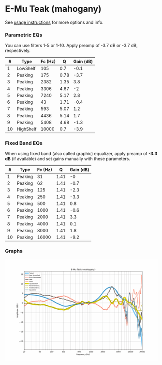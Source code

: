 # E-Mu Teak (mahogany)
See [usage instructions](https://github.com/jaakkopasanen/AutoEq#usage) for more options and info.

### Parametric EQs
You can use filters 1-5 or 1-10. Apply preamp of -3.7 dB or -3.7 dB, respectively.

|   # | Type      |   Fc (Hz) |    Q |   Gain (dB) |
|-----|-----------|-----------|------|-------------|
|   1 | LowShelf  |       105 | 0.7  |        -0.1 |
|   2 | Peaking   |       175 | 0.78 |        -3.7 |
|   3 | Peaking   |      2382 | 1.35 |         3.8 |
|   4 | Peaking   |      3306 | 4.67 |        -2   |
|   5 | Peaking   |      7240 | 5.17 |         2.8 |
|   6 | Peaking   |        43 | 1.71 |        -0.4 |
|   7 | Peaking   |       593 | 5.07 |         1.2 |
|   8 | Peaking   |      4436 | 5.14 |         1.7 |
|   9 | Peaking   |      5408 | 4.68 |        -1.3 |
|  10 | HighShelf |     10000 | 0.7  |        -3.9 |

### Fixed Band EQs
When using fixed band (also called graphic) equalizer, apply preamp of **-3.3 dB** (if available) and set gains manually with these parameters.

|   # | Type    |   Fc (Hz) |    Q |   Gain (dB) |
|-----|---------|-----------|------|-------------|
|   1 | Peaking |        31 | 1.41 |        -0   |
|   2 | Peaking |        62 | 1.41 |        -0.7 |
|   3 | Peaking |       125 | 1.41 |        -2.3 |
|   4 | Peaking |       250 | 1.41 |        -3.3 |
|   5 | Peaking |       500 | 1.41 |         0.8 |
|   6 | Peaking |      1000 | 1.41 |        -0.6 |
|   7 | Peaking |      2000 | 1.41 |         3.3 |
|   8 | Peaking |      4000 | 1.41 |         0.1 |
|   9 | Peaking |      8000 | 1.41 |         1.8 |
|  10 | Peaking |     16000 | 1.41 |        -9.2 |

### Graphs
![](./E-Mu%20Teak%20(mahogany).png)
